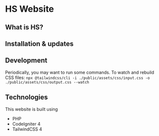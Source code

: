# HS Website

## What is HS?

## Installation & updates

## Development
Periodically, you may want to run some commands. To watch and rebuild CSS files:
`npx @tailwindcss/cli -i ./public/assets/css/input.css -o ./public/assets/css/output.css --watch`

## Technologies
This website is built using
- PHP
- CodeIgniter 4
- TailwindCSS 4
